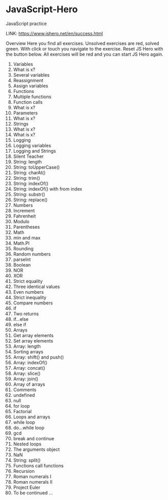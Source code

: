 # JavaScript-Hero #
JavaScript practice

LINK: https://www.jshero.net/en/success.html


Overview
Here you find all exercises. Unsolved exercises are red, solved green. With click or touch you navigate to the exercise. Reset JS Hero with the button below. 
All exercises will be red and you can start JS Hero again.


1. Variables
2. What is x?
3. Several variables
4. Reassignment
5. Assign variables
6. Functions
7. Multiple functions
8. Function calls
9. What is x?
10. Parameters
11. What is x?
12. Strings
13. What is x?
14. What is x?
15. Logging
16. Logging variables
17. Logging and Strings
18. Silent Teacher
19. String: length
20. String: toUpperCase()
21. String: charAt()
22. String: trim()
23. String: indexOf()
24. String: indexOf() with from index
25. String: substr()
26. String: replace()
27. Numbers
28. Increment
29. Fahrenheit
30. Modulo
31. Parentheses
32. Math
33. min and max
34. Math.PI
35. Rounding
36. Random numbers
37. parseInt
38. Boolean
39. NOR
40. XOR
41. Strict equality
42. Three identical values
43. Even numbers
44. Strict inequality
45. Compare numbers
46. if
47. Two returns
48. if...else
49. else if
50. Arrays
51. Get array elements
52. Set array elements
53. Array: length
54. Sorting arrays
55. Array: shift() and push()
56. Array: indexOf()
57. Array: concat()
58. Array: slice()
59. Array: join()
60. Array of arrays
61. Comments
62. undefined
63. null
64. for loop
65. Factorial
66. Loops and arrays
67. while loop
68. do...while loop
69. gcd
70. break and continue
71. Nested loops
72. The arguments object
73. NaN
74. String: split()
75. Functions call functions
76. Recursion
77. Roman numerals I
78. Roman numerals II
79. Project Euler
80. To be continued ...
